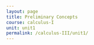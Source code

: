 ```yaml
---
layout: page
title: Preliminary Concepts
course: calculus-I
unit: unit1
permalink: /calculus-III/unit1/
---
```


